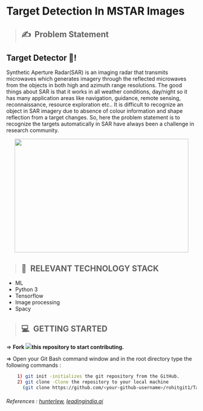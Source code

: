 # **Target Detection In MSTAR Images**

>## ✍&nbsp; Problem Statement
## Target Detector :dart:!
Synthetic Aperture Radar(SAR) is an imaging radar that transmits microwaves which generates imagery through the reflected microwaves from the objects in both high and azimuth range resolutions. The good things about SAR is that it works in all weather conditions, day/night so it has many application areas like navigation, guidance, remote sensing, reconnaissance, resource exploration etc.. It is difficult to recognize an object in SAR imagery due to absence of colour information and shape reflection from a target changes. So, here the problem statement is to recognize the targets automatically in SAR have always been a challenge in research community. 


<p align="center">
  <img width="460" height="300" src="https://user-images.githubusercontent.com/45510285/95008284-18dbf100-0636-11eb-9c8e-d5bb3d4fce97.png">
</p>

>## 📂&nbsp; RELEVANT TECHNOLOGY STACK
* ML
* Python 3
* Tensorflow
* Image processing
* Spacy

>## 💻&nbsp; GETTING STARTED

=> **Fork <a href=https://github.com/rohitgit1/Target-Detection-in-MSTAR-Images><img src="https://img.icons8.com/ios/24/000000/code-fork.png"></a>this repository to start contributing.**

=> Open your Git Bash command window and in the root directory type the following commands :
```bash
    1) git init -initializes the git repository from the GitHub. 
    2) git clone -Clone the repository to your local machine
      (git clone https://github.com/<your-github-username>/rohitgit1/Target-Detection-in-MSTAR-Images.git)
```    
###### References : [hunterlew](https://github.com/hunterlew/mstar_with_machine_learning), [leadingindia.ai]()
